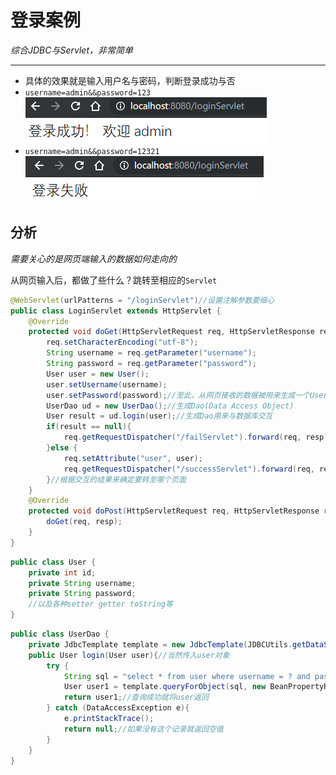 # 登录案例

*综合JDBC与Servlet，非常简单*

***

* 具体的效果就是输入用户名与密码，判断登录成功与否
* `username=admin&&password=123`![image-20191025112952081](image-20191025112952081.png)
* `username=admin&&password=12321`![image-20191025113040720](image-20191025113040720.png)

## 分析

*需要关心的是网页端输入的数据如何走向的*

从网页输入后，都做了些什么？跳转至相应的`Servlet`

```java
@WebServlet(urlPatterns = "/loginServlet")//设置注解参数要细心
public class LoginServlet extends HttpServlet {
    @Override
    protected void doGet(HttpServletRequest req, HttpServletResponse resp) throws ServletException, IOException {
        req.setCharacterEncoding("utf-8");
        String username = req.getParameter("username");
        String password = req.getParameter("password");
        User user = new User();
        user.setUsername(username);
        user.setPassword(password);//至此，从网页接收的数据被用来生成一个User
        UserDao ud = new UserDao();//生成Dao(Data Access Object)
        User result = ud.login(user);//生成Dao用来与数据库交互
        if(result == null){
            req.getRequestDispatcher("/failServlet").forward(req, resp);
        }else {
            req.setAttribute("user", user);
            req.getRequestDispatcher("/successServlet").forward(req, resp);
        }//根据交互的结果来确定要转至哪个页面
    }
    @Override
    protected void doPost(HttpServletRequest req, HttpServletResponse resp) throws ServletException, IOException {
        doGet(req, resp);
    }
}
```

```java
public class User {
    private int id;
    private String username;
    private String password;
    //以及各种setter getter toString等
}
```

```java
public class UserDao {
    private JdbcTemplate template = new JdbcTemplate(JDBCUtils.getDataSource());//使用Template简化连接
    public User login(User user){//当然传入user对象
        try {
            String sql = "select * from user where username = ? and password = ?";//生成sql语句
            User user1 = template.queryForObject(sql, new BeanPropertyRowMapper<User>(User.class), user.getUsername(), user.getPassword());//这里用来填充sql中的问号
            return user1;//查询成功就将user返回
        } catch (DataAccessException e){
            e.printStackTrace();
            return null;//如果没有这个记录就返回空值
        }
    }
}
```


